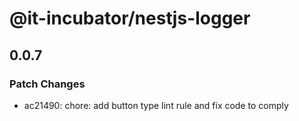 # @it-incubator/nestjs-logger

## 0.0.7
### Patch Changes

- ac21490: chore: add button type lint rule and fix code to comply
